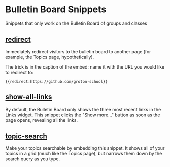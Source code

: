 # Bulletin Board Snippets

Snippets that only work on the Bulletin Board of groups and classes

## [redirect](./redirect.html)

Immediately redirect visitors to the bulletin board to another page (for example, the Topics page, hypothetically).

The trick is in the caption of the embed: name it with the URL you would like to redirect to:

```
{{redirect:https://github.com/groton-school}}
```

## [show-all-links](./show-all-links.html)

By default, the Bulletin Board only shows the three most recent links in the Links widget. This snippet clicks the "Show more…" button as soon as the page opens, revealing all the links.

## [topic-search](./topic-search.html)

Make your topics searchable by embedding this snippet. It shows all of your topics in a grid (much like the Topics page), but narrows them down by the search query as you type.
